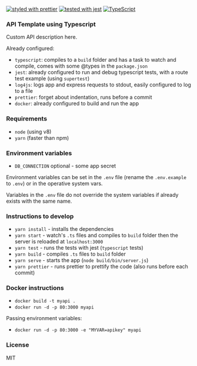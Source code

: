 [![styled with prettier](https://img.shields.io/badge/styled_with-prettier-ff69b4.svg)](https://github.com/prettier/prettier)
[![tested with jest](https://img.shields.io/badge/tested_with-jest-99424f.svg)](https://github.com/facebook/jest)
[![TypeScript](https://badges.frapsoft.com/typescript/code/typescript.svg?v=101)](https://github.com/ellerbrock/typescript-badges/)


### API Template using Typescript

Custom API description here.

Already configured:

- `typescript`: compiles to a `build` folder and has a task to watch and compile, comes with some @types in the `package.json`
- `jest`: already configured to run and debug typescript tests, with a route test example (using `supertest`)
- `log4js`: logs app and express requests to stdout, easily configured to log to a file
- `prettier`: forget about indentation, runs before a commit
- `docker`: already configured to build and run the app

### Requirements
- `node` (using v8)
- `yarn` (faster than npm)

### Environment variables
- `DB_CONNECTION` optional - some app secret

Environment variables can be set in the `.env` file (rename the `.env.example` to `.env`) or in the operative system vars.

Variables in the `.env` file do not override the system variables if already exists with the same name.

### Instructions to develop
- `yarn install` - installs the dependencies
- `yarn start` - watch's `.ts` files and compiles to `build` folder then the server is reloaded at `localhost:3000`
- `yarn test` - runs the tests with jest (`typescript` tests)
- `yarn build` - compiles `.ts` files to `build` folder
- `yarn serve` - starts the app (`node build/bin/server.js`)
- `yarn prettier` - runs prettier to prettify the code (also runs before each commit)

### Docker instructions
- `docker build -t myapi .`
- `docker run -d -p 80:3000 myapi`

Passing environment variables:
- `docker run -d -p 80:3000 -e "MYVAR=apikey" myapi`

### License
MIT
